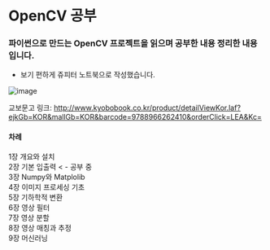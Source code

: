 # OpenCV 공부  
### **파이썬으로 만드는 OpenCV 프로젝트**을 읽으며 공부한 내용 정리한 내용입니다.
- 보기 편하게 쥬피터 노트북으로 작성했습니다.

![image](https://user-images.githubusercontent.com/57121112/122675620-3200ee00-d215-11eb-8e3a-3d767fb3dc16.png)

교보문고 링크: http://www.kyobobook.co.kr/product/detailViewKor.laf?ejkGb=KOR&mallGb=KOR&barcode=9788966262410&orderClick=LEA&Kc=  


#### **차례**  
1장 개요와 설치  
2장 기본 입출력                         < - 공부 중  
3장 Numpy와 Matplolib  
4장 이미지 프로세싱 기초  
5장 기하학적 변환  
6장 영상 필터  
7장 영상 분할  
8장 영상 매칭과 추정  
9장 머신러닝  
